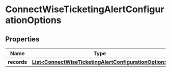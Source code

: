 # ConnectWiseTicketingAlertConfigurationOptions

## Properties
Name | Type | Description | Notes
------------ | ------------- | ------------- | -------------
**records** | [**List&lt;ConnectWiseTicketingAlertConfigurationOption&gt;**](ConnectWiseTicketingAlertConfigurationOption.md) |  | 
